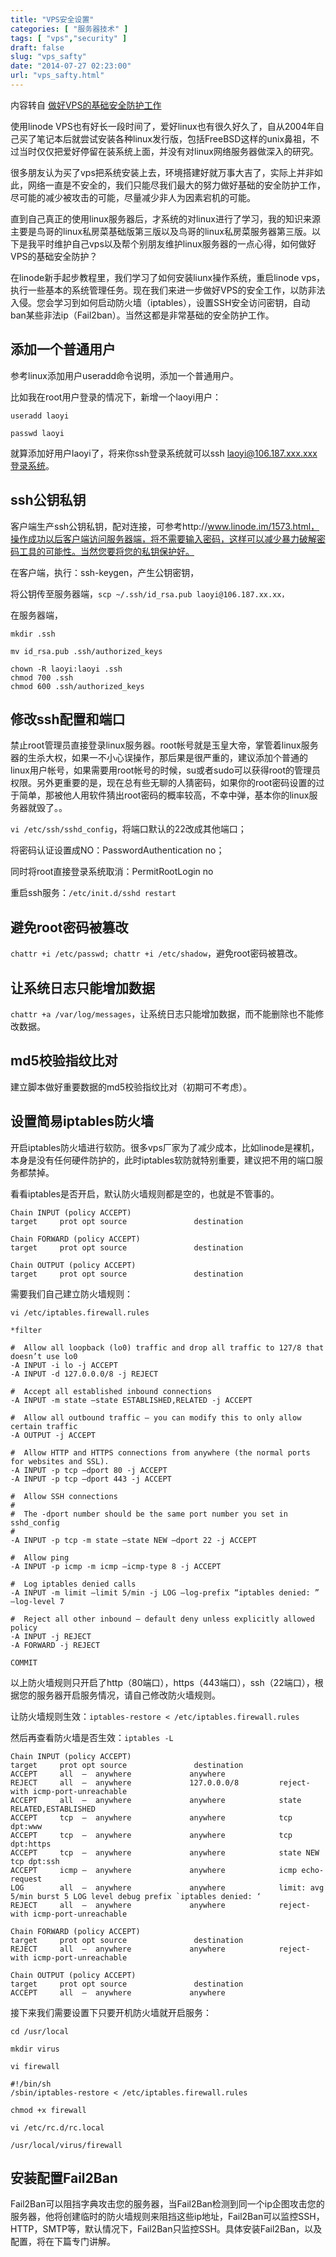 ```yaml
---
title: "VPS安全设置"
categories: [ "服务器技术" ]
tags: [ "vps","security" ]
draft: false
slug: "vps_safty"
date: "2014-07-27 02:23:00"
url: "vps_safty.html"
---
```


内容转自 [做好VPS的基础安全防护工作][1]


使用linode VPS也有好长一段时间了，爱好linux也有很久好久了，自从2004年自己买了笔记本后就尝试安装各种linux发行版，包括FreeBSD这样的unix鼻祖，不过当时仅仅把爱好停留在装系统上面，并没有对linux网络服务器做深入的研究。

很多朋友认为买了vps把系统安装上去，环境搭建好就万事大吉了，实际上并非如此，网络一直是不安全的，我们只能尽我们最大的努力做好基础的安全防护工作，尽可能的减少被攻击的可能，尽量减少非人为因素宕机的可能。


直到自己真正的使用linux服务器后，才系统的对linux进行了学习，我的知识来源主要是鸟哥的linux私房菜基础版第三版以及鸟哥的linux私房菜服务器第三版。以下是我平时维护自己vps以及帮个别朋友维护linux服务器的一点心得，如何做好VPS的基础安全防护？

在linode新手起步教程里，我们学习了如何安装liunx操作系统，重启linode vps，执行一些基本的系统管理任务。现在我们来进一步做好VPS的安全工作，以防非法入侵。您会学习到如何启动防火墙（iptables），设置SSH安全访问密钥，自动ban某些非法ip（Fail2ban）。当然这都是非常基础的安全防护工作。


<!--more-->


## 添加一个普通用户

参考linux添加用户useradd命令说明，添加一个普通用户。

比如我在root用户登录的情况下，新增一个laoyi用户：

    useradd laoyi
    
    passwd laoyi

就算添加好用户laoyi了，将来你ssh登录系统就可以ssh laoyi@106.187.xxx.xxx登录系统。

## ssh公钥私钥

客户端生产ssh公钥私钥，配对连接，可参考http://www.linode.im/1573.html，操作成功以后客户端访问服务器端，将不需要输入密码，这样可以减少暴力破解密码工具的可能性。当然您要将您的私钥保护好。

在客户端，执行：ssh-keygen，产生公钥密钥，

将公钥传至服务器端，`scp ~/.ssh/id_rsa.pub laoyi@106.187.xx.xx，`

在服务器端，

    mkdir .ssh
    
    mv id_rsa.pub .ssh/authorized_keys
    
    chown -R laoyi:laoyi .ssh
    chmod 700 .ssh
    chmod 600 .ssh/authorized_keys

## 修改ssh配置和端口

禁止root管理员直接登录linux服务器。root帐号就是玉皇大帝，掌管着linux服务器的生杀大权，如果一不小心误操作，那后果是很严重的，建议添加个普通的linux用户帐号，如果需要用root帐号的时候，su或者sudo可以获得root的管理员权限。另外更重要的是，现在总有些无聊的人猜密码，如果你的root密码设置的过于简单，那被他人用软件猜出root密码的概率较高，不幸中弹，基本你的linux服务器就毁了。。

`vi /etc/ssh/sshd_config`，将端口默认的22改成其他端口；

将密码认证设置成NO：PasswordAuthentication no；

同时将root直接登录系统取消：PermitRootLogin no

重启ssh服务：`/etc/init.d/sshd restart`

## 避免root密码被篡改

`chattr +i /etc/passwd; chattr +i /etc/shadow`，避免root密码被篡改。

## 让系统日志只能增加数据

`chattr +a /var/log/messages`，让系统日志只能增加数据，而不能删除也不能修改数据。

## md5校验指纹比对

建立脚本做好重要数据的md5校验指纹比对（初期可不考虑）。

## 设置简易iptables防火墙

开启iptables防火墙进行软防。很多vps厂家为了减少成本，比如linode是裸机，本身是没有任何硬件防护的，此时iptables软防就特别重要，建议把不用的端口服务都禁掉。

看看iptables是否开启，默认防火墙规则都是空的，也就是不管事的。

    Chain INPUT (policy ACCEPT)
    target     prot opt source               destination
    
    Chain FORWARD (policy ACCEPT)
    target     prot opt source               destination
    
    Chain OUTPUT (policy ACCEPT)
    target     prot opt source               destination

需要我们自己建立防火墙规则：

	vi /etc/iptables.firewall.rules
	
	*filter
	
	#  Allow all loopback (lo0) traffic and drop all traffic to 127/8 that doesn’t use lo0
	-A INPUT -i lo -j ACCEPT
	-A INPUT -d 127.0.0.0/8 -j REJECT
	
	#  Accept all established inbound connections
	-A INPUT -m state –state ESTABLISHED,RELATED -j ACCEPT
	
	#  Allow all outbound traffic – you can modify this to only allow certain traffic
	-A OUTPUT -j ACCEPT
	
	#  Allow HTTP and HTTPS connections from anywhere (the normal ports for websites and SSL).
	-A INPUT -p tcp –dport 80 -j ACCEPT
	-A INPUT -p tcp –dport 443 -j ACCEPT
	
	#  Allow SSH connections
	#
	#  The -dport number should be the same port number you set in sshd_config
	#
	-A INPUT -p tcp -m state –state NEW –dport 22 -j ACCEPT
	
	#  Allow ping
	-A INPUT -p icmp -m icmp –icmp-type 8 -j ACCEPT
	
	#  Log iptables denied calls
	-A INPUT -m limit –limit 5/min -j LOG –log-prefix “iptables denied: ” –log-level 7
	
	#  Reject all other inbound – default deny unless explicitly allowed policy
	-A INPUT -j REJECT
	-A FORWARD -j REJECT
	
	COMMIT

以上防火墙规则只开启了http（80端口），https（443端口），ssh（22端口），根据您的服务器开启服务情况，请自己修改防火墙规则。

让防火墙规则生效：`iptables-restore < /etc/iptables.firewall.rules`

然后再查看防火墙是否生效：`iptables -L`

	Chain INPUT (policy ACCEPT)
	target     prot opt source               destination
	ACCEPT     all  –  anywhere             anywhere
	REJECT     all  –  anywhere             127.0.0.0/8         reject-with icmp-port-unreachable
	ACCEPT     all  –  anywhere             anywhere            state RELATED,ESTABLISHED
	ACCEPT     tcp  –  anywhere             anywhere            tcp dpt:www
	ACCEPT     tcp  –  anywhere             anywhere            tcp dpt:https
	ACCEPT     tcp  –  anywhere             anywhere            state NEW tcp dpt:ssh
	ACCEPT     icmp –  anywhere             anywhere            icmp echo-request
	LOG        all  –  anywhere             anywhere            limit: avg 5/min burst 5 LOG level debug prefix `iptables denied: ‘
	REJECT     all  –  anywhere             anywhere            reject-with icmp-port-unreachable
	
	Chain FORWARD (policy ACCEPT)
	target     prot opt source               destination
	REJECT     all  –  anywhere             anywhere            reject-with icmp-port-unreachable
	
	Chain OUTPUT (policy ACCEPT)
	target     prot opt source               destination
	ACCEPT     all  –  anywhere             anywhere

接下来我们需要设置下只要开机防火墙就开启服务：

	cd /usr/local
	
	mkdir virus
	
	vi firewall
	
	#!/bin/sh
	/sbin/iptables-restore < /etc/iptables.firewall.rules
	
	chmod +x firewall
	
	vi /etc/rc.d/rc.local
	
	/usr/local/virus/firewall

## 安装配置Fail2Ban

Fail2Ban可以阻挡字典攻击您的服务器，当Fail2Ban检测到同一个ip企图攻击您的服务器，他将创建临时的防火墙规则来阻挡这些ip地址，Fail2Ban可以监控SSH，HTTP，SMTP等，默认情况下，Fail2Ban只监控SSH。具体安装Fail2Ban，以及配置，将在下篇专门讲解。


  [1]: http://www.linode.im/1642.html